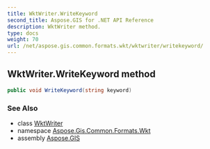 ```yaml
---
title: WktWriter.WriteKeyword
second_title: Aspose.GIS for .NET API Reference
description: WktWriter method. 
type: docs
weight: 70
url: /net/aspose.gis.common.formats.wkt/wktwriter/writekeyword/
---
```

## WktWriter.WriteKeyword method

```csharp
public void WriteKeyword(string keyword)
```

### See Also

* class [WktWriter](../)
* namespace [Aspose.Gis.Common.Formats.Wkt](../../wktwriter/)
* assembly [Aspose.GIS](../../../)


